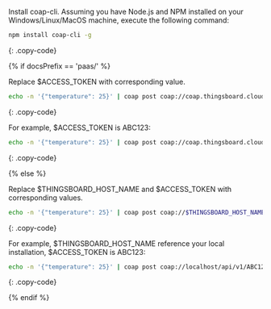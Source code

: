 Install coap-cli. Assuming you have Node.js and NPM installed on your Windows/Linux/MacOS machine, execute the following command:

```bash
npm install coap-cli -g
```
{: .copy-code}

{% if docsPrefix == 'paas/' %}

Replace $ACCESS_TOKEN with corresponding value.

```bash
echo -n '{"temperature": 25}' | coap post coap://coap.thingsboard.cloud/api/v1/$ACCESS_TOKEN/telemetry
```
{: .copy-code}

For example, $ACCESS_TOKEN is ABC123:

```bash
echo -n '{"temperature": 25}' | coap post coap://coap.thingsboard.cloud/api/v1/ABC123/telemetry
```
{: .copy-code}

{% else %}

Replace $THINGSBOARD_HOST_NAME and $ACCESS_TOKEN with corresponding values.

```bash
echo -n '{"temperature": 25}' | coap post coap://$THINGSBOARD_HOST_NAME/api/v1/$ACCESS_TOKEN/telemetry
```
{: .copy-code}

For example, $THINGSBOARD_HOST_NAME reference your local installation, $ACCESS_TOKEN is ABC123:

```bash
echo -n '{"temperature": 25}' | coap post coap://localhost/api/v1/ABC123/telemetry
```
{: .copy-code}

{% endif %}

<br/>
<br/>
